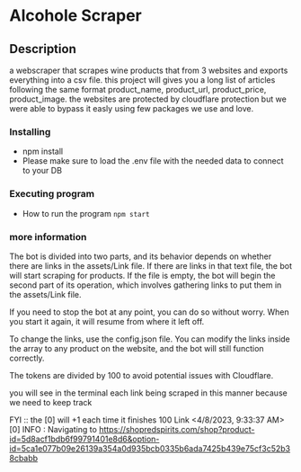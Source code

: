 # Alcohole Scraper

## Description
a webscraper that scrapes wine products that from 3 websites and exports everything into a csv file. this project will gives you a long list of articles following the same format product_name, product_url, product_price, product_image. 
the websites are protected by cloudflare protection but we were able to bypass it easly using few packages we use and love.

### Installing

- npm install
- Please make sure to load the .env file with the needed data to connect to your DB

### Executing program

- How to run the program
  `npm start`

### more information

The bot is divided into two parts, and its behavior depends on whether there are links in the assets/Link file. If there are links in that text file, the bot will start scraping for products. If the file is empty, the bot will begin the second part of its operation, which involves gathering links to put them in the assets/Link file.

If you need to stop the bot at any point, you can do so without worry. When you start it again, it will resume from where it left off.

To change the links, use the config.json file. You can modify the links inside the array to any product on the website, and the bot will still function correctly.

The tokens are divided by 100 to avoid potential issues with Cloudflare.

you will see in the terminal each link being scraped in this manner because we need to keep track

FYI :: the [0] will +1 each time it finishes 100 Link
<4/8/2023, 9:33:37 AM> [0] INFO : Navigating to https://shopredspirits.com/shop?product-id=5d8acf1bdb6f99791401e8d6&option-id=5ca1e077b09e26139a354a0d935bcb0335b6ada7425b439e75cf3c52b38cbabb

